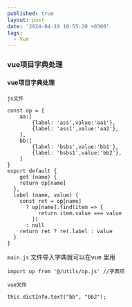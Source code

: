 ```yaml
---
published: true
layout: post
date: '2024-04-19 10:55:20 +0300'
tags:
  - Vue
---
```

### vue项目字典处理


#### vue项目字典处理

`js文件`

```
const op = {
	aa:[
		{label: 'ass',value:'aa1'},
		{label: 'ass1',value:'aa2'},
	],
	bb:[
		{label: 'bsbs',value:'bb1'},
		{label: 'bsbs1',value:'bb2'},
	]
}
export default {
	get (name) {
    return op[name]
  },
  label (name, value) {
    const ret = op[name]
      ? op[name].find(item => {
          return item.value === value
        })
      : null
    return ret ? ret.label : value
  }
}

```

`main.js` 文件导入字典就可以在vue 里用
```
import op from '@/utils/op.js' //字典项
```


`vue文件`

```
this.dictInfo.text("bb", "bb2");
```
